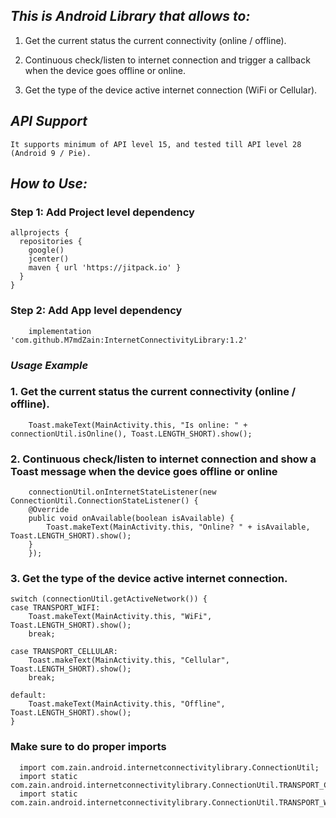 ## *This is Android Library that allows to:*


1. Get the current status the current connectivity (online / offline).
	
2. Continuous check/listen to internet connection and trigger a callback when the device goes offline or online.
	
3. Get the type of the device active internet connection (WiFi or Cellular).


## *API Support*

	It supports minimum of API level 15, and tested till API level 28 (Android 9 / Pie).
  
  
## *How to Use:*
  
### Step 1: Add Project level dependency
  
    allprojects {
      repositories {
        google()
        jcenter()
        maven { url 'https://jitpack.io' }
      }
    }

### Step 2: Add App level dependency

	    implementation 'com.github.M7mdZain:InternetConnectivityLibrary:1.2'
     
     
### *Usage Example*
  
  
###     1. Get the current status the current connectivity (online / offline).
	    Toast.makeText(MainActivity.this, "Is online: " + connectionUtil.isOnline(), Toast.LENGTH_SHORT).show();


###     2. Continuous check/listen to internet connection and show a Toast message when the device goes offline or online
	    connectionUtil.onInternetStateListener(new ConnectionUtil.ConnectionStateListener() {
		@Override
		public void onAvailable(boolean isAvailable) {
		    Toast.makeText(MainActivity.this, "Online? " + isAvailable, Toast.LENGTH_SHORT).show();
		}
	    });


###     3. Get the type of the device active internet connection.
	switch (connectionUtil.getActiveNetwork()) {
	case TRANSPORT_WIFI:
	    Toast.makeText(MainActivity.this, "WiFi", Toast.LENGTH_SHORT).show();
	    break;

	case TRANSPORT_CELLULAR:
	    Toast.makeText(MainActivity.this, "Cellular", Toast.LENGTH_SHORT).show();
	    break;

	default:
	    Toast.makeText(MainActivity.this, "Offline", Toast.LENGTH_SHORT).show();
	}

### Make sure to do proper imports

	  import com.zain.android.internetconnectivitylibrary.ConnectionUtil;
	  import static com.zain.android.internetconnectivitylibrary.ConnectionUtil.TRANSPORT_CELLULAR;
	  import static com.zain.android.internetconnectivitylibrary.ConnectionUtil.TRANSPORT_WIFI;

